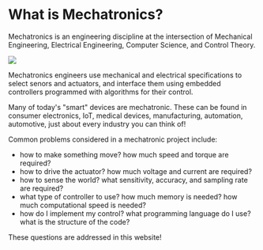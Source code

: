 # What is Mechatronics?

Mechatronics is an engineering discipline at the intersection of Mechanical Engineering, Electrical Engineering, Computer Science, and Control Theory.  

<img src="https://github.com/ndm736/mechatronics/tree/main/src/images/mechatronics.svg">

Mechatronics engineers use mechanical and electrical specifications to select senors and actuators, and interface them using embedded controllers programmed with algorithms for their control.  

Many of today's "smart" devices are mechatronic. These can be found in consumer electronics, IoT, medical devices, manufacturing, automation, automotive, just about every industry you can think of!  

Common problems considered in a mechatronic project include:
* how to make something move? how much speed and torque are required?
* how to drive the actuator? how much voltage and current are required?
* how to sense the world? what sensitivity, accuracy, and sampling rate are required?
* what type of controller to use? how much memory is needed? how much computational speed is needed?
* how do I implement my control? what programming language do I use? what is the structure of the code?

These questions are addressed in this website!